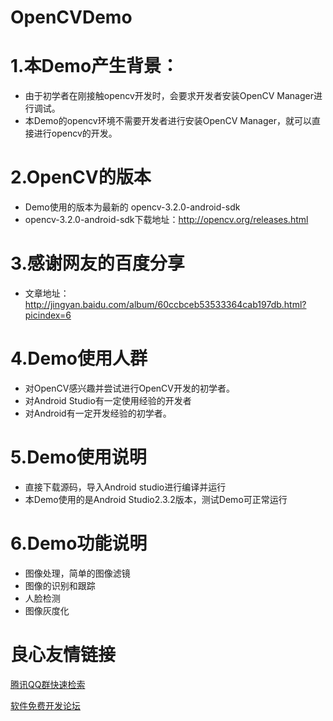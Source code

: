 # OpenCVDemo
# 1.本Demo产生背景：
- 由于初学者在刚接触opencv开发时，会要求开发者安装OpenCV Manager进行调试。
- 本Demo的opencv环境不需要开发者进行安装OpenCV Manager，就可以直接进行opencv的开发。

# 2.OpenCV的版本
- Demo使用的版本为最新的 opencv-3.2.0-android-sdk
- opencv-3.2.0-android-sdk下载地址：http://opencv.org/releases.html

# 3.感谢网友的百度分享
- 文章地址：http://jingyan.baidu.com/album/60ccbceb53533364cab197db.html?picindex=6

# 4.Demo使用人群
- 对OpenCV感兴趣并尝试进行OpenCV开发的初学者。
- 对Android Studio有一定使用经验的开发者
- 对Android有一定开发经验的初学者。

# 5.Demo使用说明
- 直接下载源码，导入Android studio进行编译并运行
- 本Demo使用的是Android Studio2.3.2版本，测试Demo可正常运行

# 6.Demo功能说明
- 图像处理，简单的图像滤镜
- 图像的识别和跟踪
- 人脸检测
- 图像灰度化

 # 良心友情链接

[腾讯QQ群快速检索](http://u.720life.cn/s/8cf73f7c)

[软件免费开发论坛](http://u.720life.cn/s/bbb01dc0)
